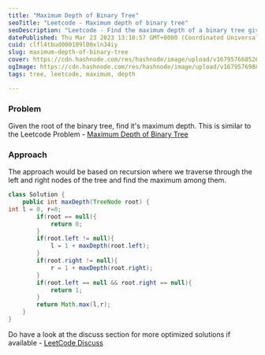 ```yaml
---
title: "Maximum Depth of Binary Tree"
seoTitle: "Leetcode - Maximum depth of binary tree"
seoDescription: "Leetcode - Find the maximum depth of a binary tree given root of the tree."
datePublished: Thu Mar 23 2023 13:10:57 GMT+0000 (Coordinated Universal Time)
cuid: clfl4tbud000109l00xln34iy
slug: maximum-depth-of-binary-tree
cover: https://cdn.hashnode.com/res/hashnode/image/upload/v1679576685260/9c6755e9-44d2-4835-9d40-9e62160144a8.jpeg
ogImage: https://cdn.hashnode.com/res/hashnode/image/upload/v1679576988716/947ce600-422a-4cf1-a595-22e4b3ac90a7.jpeg
tags: tree, leetcode, maximum, depth

---
```


### Problem

Given the root of the binary tree, find it's maximum depth. This is similar to the Leetcode Problem - [Maximum Depth of Binary Tree](https://leetcode.com/problems/maximum-depth-of-binary-tree/)

### Approach

The approach would be based on recursion where we traverse through the left and right nodes of the tree and find the maximum among them.

```java
class Solution {
    public int maxDepth(TreeNode root) {
int l = 0, r=0;
        if(root == null){
            return 0;
        }
        if(root.left != null){
            l = 1 + maxDepth(root.left);
        } 
        if(root.right != null){
            r = 1 + maxDepth(root.right);
        }
        if(root.left == null && root.right == null){
            return 1;
        }        
        return Math.max(l,r);
    }
}
```

Do have a look at the discuss section for more optimized solutions if available - [LeetCode Discuss](https://leetcode.com/problems/maximum-depth-of-binary-tree/solutions/)
